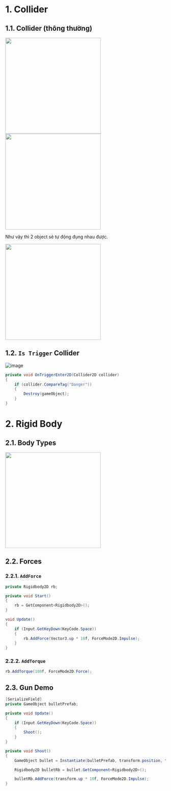 # 1. Collider

## 1.1. Collider (thông thường)

<img height=300 src="https://github.com/minh711/unity-rigid-body-demo/assets/109033167/037b5d59-a818-4c10-a014-e2f411294866"/>

<img height=300 src="https://github.com/minh711/unity-rigid-body-demo/assets/109033167/efbe07e2-cd1a-4350-bcca-0e402dc1f32c"/>

Như vậy thì 2 object sẽ tự động đụng nhau được.

<img height=300 src="https://github.com/minh711/unity-rigid-body-demo/assets/109033167/59c5d330-0c5b-4d64-af1f-b9c68f7aec7d"/>

## 1.2. `Is Trigger` Collider

![image](https://github.com/minh711/unity-rigid-body-demo/assets/109033167/8ce07969-6c12-46c3-a4a0-93c8c699d221)

```cs
private void OnTriggerEnter2D(Collider2D collider)
{
    if (collider.CompareTag("Danger"))
    {
        Destroy(gameObject);
    }
}
```

# 2. Rigid Body

## 2.1. Body Types

<img height=300 src="https://github.com/minh711/unity-rigid-body-demo/assets/109033167/7428c104-2bd0-4da8-969e-a54dbafd4164"/>

## 2.2. Forces

### 2.2.1. `AddForce`

```cs
private Rigidbody2D rb;

private void Start()
{
    rb = GetComponent<Rigidbody2D>();
}

void Update()
{
    if (Input.GetKeyDown(KeyCode.Space))
    {
        rb.AddForce(Vector3.up * 10f, ForceMode2D.Impulse);
    }
}
```

### 2.2.2. `AddTorque`

```cs
rb.AddTorque(100f, ForceMode2D.Force);
```

## 2.3. Gun Demo

```cs
[SerializeField]
private GameObject bulletPrefab;

private void Update()
{
    if (Input.GetKeyDown(KeyCode.Space))
    {
        Shoot();
    }
}

private void Shoot()
{
    GameObject bullet = Instantiate(bulletPrefab, transform.position, transform.rotation);

    Rigidbody2D bulletRb = bullet.GetComponent<Rigidbody2D>();

    bulletRb.AddForce(transform.up * 10f, ForceMode2D.Impulse);
}
```
